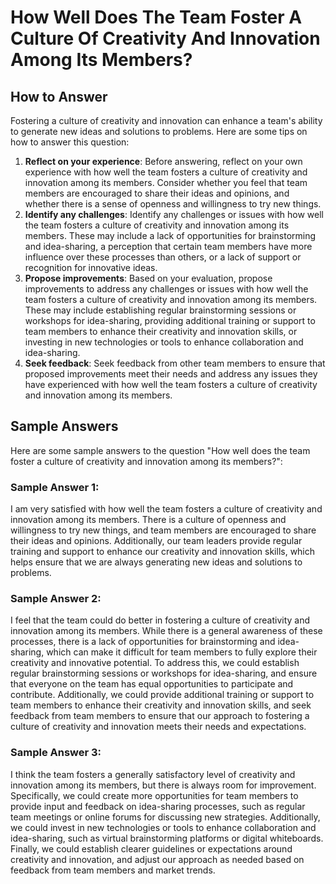 How Well Does The Team Foster A Culture Of Creativity And Innovation Among Its Members?
==============================================================================================================

How to Answer
-------------

Fostering a culture of creativity and innovation can enhance a team's ability to generate new ideas and solutions to problems. Here are some tips on how to answer this question:

1. **Reflect on your experience**: Before answering, reflect on your own experience with how well the team fosters a culture of creativity and innovation among its members. Consider whether you feel that team members are encouraged to share their ideas and opinions, and whether there is a sense of openness and willingness to try new things.
2. **Identify any challenges**: Identify any challenges or issues with how well the team fosters a culture of creativity and innovation among its members. These may include a lack of opportunities for brainstorming and idea-sharing, a perception that certain team members have more influence over these processes than others, or a lack of support or recognition for innovative ideas.
3. **Propose improvements**: Based on your evaluation, propose improvements to address any challenges or issues with how well the team fosters a culture of creativity and innovation among its members. These may include establishing regular brainstorming sessions or workshops for idea-sharing, providing additional training or support to team members to enhance their creativity and innovation skills, or investing in new technologies or tools to enhance collaboration and idea-sharing.
4. **Seek feedback**: Seek feedback from other team members to ensure that proposed improvements meet their needs and address any issues they have experienced with how well the team fosters a culture of creativity and innovation among its members.

Sample Answers
--------------

Here are some sample answers to the question "How well does the team foster a culture of creativity and innovation among its members?":

### Sample Answer 1:

I am very satisfied with how well the team fosters a culture of creativity and innovation among its members. There is a culture of openness and willingness to try new things, and team members are encouraged to share their ideas and opinions. Additionally, our team leaders provide regular training and support to enhance our creativity and innovation skills, which helps ensure that we are always generating new ideas and solutions to problems.

### Sample Answer 2:

I feel that the team could do better in fostering a culture of creativity and innovation among its members. While there is a general awareness of these processes, there is a lack of opportunities for brainstorming and idea-sharing, which can make it difficult for team members to fully explore their creativity and innovative potential. To address this, we could establish regular brainstorming sessions or workshops for idea-sharing, and ensure that everyone on the team has equal opportunities to participate and contribute. Additionally, we could provide additional training or support to team members to enhance their creativity and innovation skills, and seek feedback from team members to ensure that our approach to fostering a culture of creativity and innovation meets their needs and expectations.

### Sample Answer 3:

I think the team fosters a generally satisfactory level of creativity and innovation among its members, but there is always room for improvement. Specifically, we could create more opportunities for team members to provide input and feedback on idea-sharing processes, such as regular team meetings or online forums for discussing new strategies. Additionally, we could invest in new technologies or tools to enhance collaboration and idea-sharing, such as virtual brainstorming platforms or digital whiteboards. Finally, we could establish clearer guidelines or expectations around creativity and innovation, and adjust our approach as needed based on feedback from team members and market trends.
